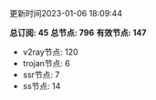 更新时间2023-01-06 18:09:44

**总订阅: 45**
**总节点: 796**
**有效节点: 147**
- v2ray节点: 120
- trojan节点: 6
- ssr节点: 7
- ss节点: 14
